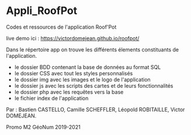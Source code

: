 # Appli_RoofPot
Codes et ressources de l'application Roof'Pot

live demo ici : https://victordomejean.github.io/roofpot/

Dans le répertoire app on trouve les différents élements constituants de l'application. 

* le dossier BDD contenant la base de données au format SQL
* le dossier CSS avec tout les styles personnalisés 
* le dossier img avec les images et le logo de l'application 
* le dossier js avec les scripts des cartes et de leurs fonctionnalités 
* le dossier php avec les requêtes vers la base 
* le fichier index de l'application 

Par : Bastien CASTELLO, Camille SCHEFFLER, Léopold ROBITAILLE, Victor DOMEJEAN. 

Promo M2 GéoNum 2019-2021
